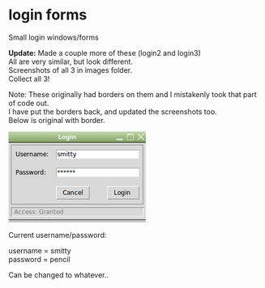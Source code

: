 # login forms
Small login windows/forms 

**Update:** Made a couple more of these (login2 and login3)  
All are very similar, but look different.  
Screenshots of all 3 in images folder.  
Collect all 3!  

Note: These originally had borders on them and I mistakenly took that part of code out.  
I have put the borders back, and updated the screenshots too.   
Below is original with border.

![Screenshot](login.png)
  
  Current username/password:  
  
  username = smitty  
  password = pencil  
  
  Can be changed to whatever..
  
  
  
  

